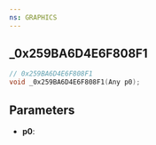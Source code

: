```yaml
---
ns: GRAPHICS
---
```

## _0x259BA6D4E6F808F1

```c
// 0x259BA6D4E6F808F1
void _0x259BA6D4E6F808F1(Any p0);
```


## Parameters
* **p0**: 

